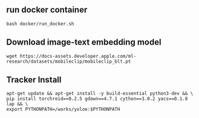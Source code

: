 
## run docker container
```
bash docker/run_docker.sh
```

## Download image-text embedding model
```
wget https://docs-assets.developer.apple.com/ml-research/datasets/mobileclip/mobileclip_blt.pt
```

## Tracker Install
```
apt-get update && apt-get install -y build-essential python3-dev && \
pip install torchreid==0.2.5 gdown==4.7.1 cython==3.0.2 yacs==0.1.8 lap && \
export PYTHONPATH=/works/yoloe:$PYTHONPATH
```